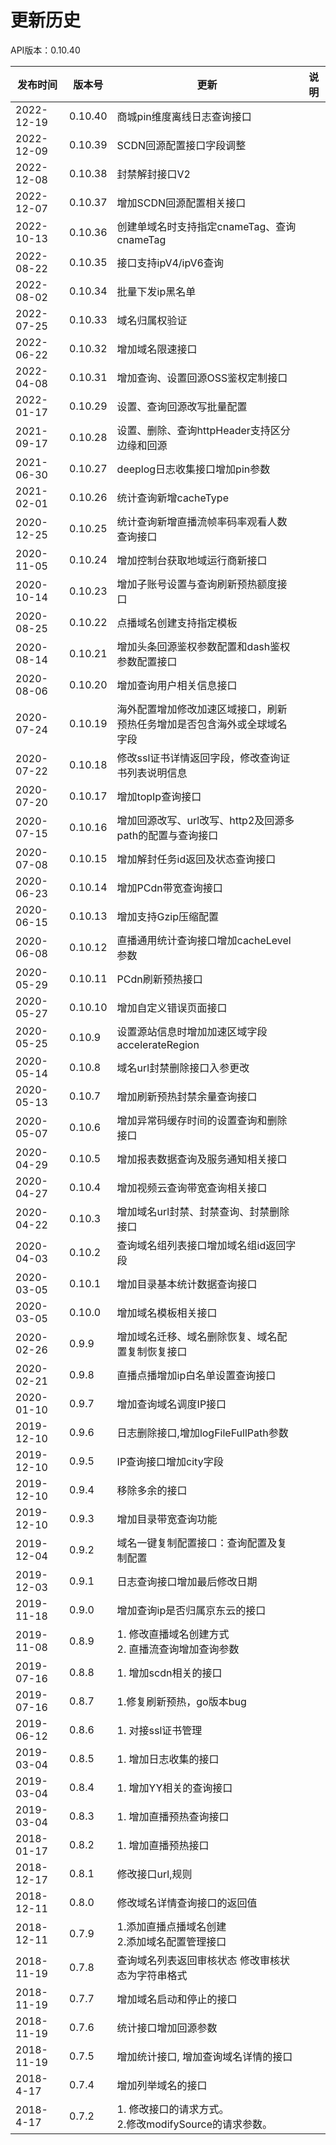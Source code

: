 # 更新历史 #
API版本：0.10.40




| 发布时间   | 版本号 | 更新                                                       | 说明 |
| ---------- | ------ | ---------------------------------------------------------- | ---- |
| 2022-12-19  | 0.10.40  |商城pin维度离线日志查询接口|
| 2022-12-09  | 0.10.39  |SCDN回源配置接口字段调整|
| 2022-12-08  | 0.10.38  |封禁解封接口V2|
| 2022-12-07  | 0.10.37  |增加SCDN回源配置相关接口|
| 2022-10-13  | 0.10.36  |创建单域名时支持指定cnameTag、查询cnameTag|
| 2022-08-22  | 0.10.35  |接口支持ipV4/ipV6查询|
| 2022-08-02  | 0.10.34  |批量下发ip黑名单|
| 2022-07-25  | 0.10.33  |域名归属权验证|
| 2022-06-22  | 0.10.32  |增加域名限速接口|
| 2022-04-08  | 0.10.31  |增加查询、设置回源OSS鉴权定制接口|
| 2022-01-17  | 0.10.29  |设置、查询回源改写批量配置|
| 2021-09-17  | 0.10.28  |设置、删除、查询httpHeader支持区分边缘和回源|
| 2021-06-30  | 0.10.27  |deeplog日志收集接口增加pin参数|
| 2021-02-01  | 0.10.26  |统计查询新增cacheType |
| 2020-12-25  | 0.10.25  |统计查询新增直播流帧率码率观看人数查询接口 |
| 2020-11-05  | 0.10.24  |增加控制台获取地域运行商新接口 |
| 2020-10-14  | 0.10.23  |增加子账号设置与查询刷新预热额度接口 |
| 2020-08-25  | 0.10.22  |点播域名创建支持指定模板 |
| 2020-08-14  | 0.10.21  |增加头条回源鉴权参数配置和dash鉴权参数配置接口|
| 2020-08-06  | 0.10.20  |增加查询用户相关信息接口|
| 2020-07-24  | 0.10.19  |海外配置增加修改加速区域接口，刷新预热任务增加是否包含海外或全球域名字段 |
| 2020-07-22  | 0.10.18  |修改ssl证书详情返回字段，修改查询证书列表说明信息 |
| 2020-07-20  | 0.10.17  |增加topIp查询接口  |
| 2020-07-15  | 0.10.16  |增加回源改写、url改写、http2及回源多path的配置与查询接口  |
| 2020-07-08  | 0.10.15  |增加解封任务id返回及状态查询接口  |
| 2020-06-23  | 0.10.14 |增加PCdn带宽查询接口 |      |
| 2020-06-15  | 0.10.13 |增加支持Gzip压缩配置 |      |
| 2020-06-08  | 0.10.12  |直播通用统计查询接口增加cacheLevel参数 |      |
| 2020-05-29  | 0.10.11  |PCdn刷新预热接口 |      |
| 2020-05-27  | 0.10.10  |增加自定义错误页面接口 |      |
| 2020-05-25  | 0.10.9  |设置源站信息时增加加速区域字段accelerateRegion |      |
| 2020-05-14  | 0.10.8  |域名url封禁删除接口入参更改 |      |
| 2020-05-13  | 0.10.7  |增加刷新预热封禁余量查询接口 |      |
| 2020-05-07  | 0.10.6  |增加异常码缓存时间的设置查询和删除接口 |      |
| 2020-04-29  | 0.10.5  |增加报表数据查询及服务通知相关接口 |      |
| 2020-04-27  | 0.10.4  |增加视频云查询带宽查询相关接口 |      |
| 2020-04-22  | 0.10.3  |增加域名url封禁、封禁查询、封禁删除接口 |      |
| 2020-04-03  | 0.10.2  |查询域名组列表接口增加域名组id返回字段 |      |
| 2020-03-05  | 0.10.1  |增加目录基本统计数据查询接口 |      |
| 2020-03-05  | 0.10.0  |增加域名模板相关接口 |      |
| 2020-02-26  | 0.9.9  |增加域名迁移、域名删除恢复、域名配置复制恢复接口 |      |
| 2020-02-21  | 0.9.8  |直播点播增加ip白名单设置查询接口 |      |
| 2020-01-10 | 0.9.7  | 增加查询域名调度IP接口
| 2019-12-10 | 0.9.6  | 日志删除接口,增加logFileFullPath参数                               |        |
| 2019-12-10 | 0.9.5  | IP查询接口增加city字段                               |        |
| 2019-12-10 | 0.9.4  | 移除多余的接口                               |        |
| 2019-12-10 | 0.9.3  | 增加目录带宽查询功能                                |        |
| 2019-12-04 | 0.9.2  | 域名一键复制配置接口：查询配置及复制配置                                |        |
| 2019-12-03 | 0.9.1  | 日志查询接口增加最后修改日期                                |        |
| 2019-11-18 | 0.9.0  | 增加查询ip是否归属京东云的接口                                |        |
| 2019-11-08 | 0.8.9  | 1. 修改直播域名创建方式<br/>2. 直播流查询增加查询参数                                |        |
| 2019-07-16 | 0.8.8  | 1. 增加scdn相关的接口                                |        |
| 2019-07-16 | 0.8.7  | 1.修复刷新预热，go版本bug                                  |        |
| 2019-06-12  | 0.8.6  | 1. 对接ssl证书管理 |      |
| 2019-03-04  | 0.8.5  | 1. 增加日志收集的接口 |      |
| 2019-03-04  | 0.8.4  | 1. 增加YY相关的查询接口 |      |
| 2019-03-04  | 0.8.3  | 1. 增加直播预热查询接口 |      |
| 2018-01-17  | 0.8.2  | 1. 增加直播预热接口 |      |
| 2018-12-17 | 0.8.1  | 修改接口url,规则                                           |      |
| 2018-12-11 | 0.8.0  | 修改域名详情查询接口的返回值                               |      |
| 2018-12-11 | 0.7.9  | 1.添加直播点播域名创建<br/>2.添加域名配置管理接口          |      |
| 2018-11-19 | 0.7.8  | 查询域名列表返回审核状态 修改审核状态为字符串格式          |      |
| 2018-11-19 | 0.7.7  | 增加域名启动和停止的接口                                   |      |
| 2018-11-19 | 0.7.6  | 统计接口增加回源参数                                       |      |
| 2018-11-19 | 0.7.5  | 增加统计接口, 增加查询域名详情的接口                       |      |
| 2018-4-17  | 0.7.4  | 增加列举域名的接口                                         |      |
| 2018-4-17  | 0.7.2  | 1. 修改接口的请求方式。<br/>2.修改modifySource的请求参数。 |      |
